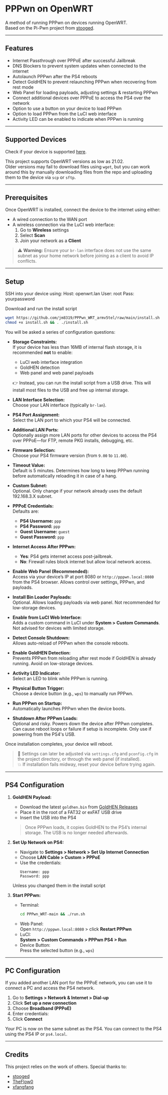# PPPwn on OpenWRT

A method of running PPPwn on devices running OpenWRT.  
Based on the Pi-Pwn project from [stooged](https://github.com/stooged/PI-Pwn).

---

## Features

- Internet Passthrough over PPPoE after successful Jailbreak  
- DNS Blockers to prevent system updates when connected to the internet  
- Autolaunch PPPwn after the PS4 reboots  
- Detect GoldHEN to prevent relaunching PPPwn when recovering from rest mode  
- Web Panel for loading payloads, adjusting settings & restarting PPPwn  
- Connect additional devices over PPPoE to access the PS4 over the network  
- Option to use a button on your device to load PPPwn  
- Option to load PPPwn from the LuCI web interface  
- Activity LED can be enabled to indicate when PPPwn is running  

---

## Supported Devices

Check if your device is supported [here](https://openwrt.org/toh/start).  

This project supports OpenWRT versions as low as 21.02.  
Older versions may fail to download files using `wget`, but you can work around this by manually downloading files from the repo and uploading them to the device via `scp` or `sftp`.

---

## Prerequisites

Once OpenWRT is installed, connect the device to the internet using either:

- A wired connection to the WAN port  
- A wireless connection via the LuCI web interface:
  1. Go to **Wireless** settings
  2. Select **Scan**
  3. Join your network as a **Client**

> ⚠️ **Warning:** Ensure your `br-lan` interface does not use the same subnet as your home network before joining as a client to avoid IP conflicts.

---

## Setup

SSH into your device using:
Host: openwrt.lan 
User: root
Pass: yourpassword

Download and run the install script
```sh
wget https://github.com/jm8319/PPPwn_WRT_armv5tel/raw/main/install.sh
chmod +x install.sh && . ./install.sh
```

You will be asked a series of configuration questions:

- **Storage Constraints:**  
  If your device has less than 16MB of internal flash storage, it is recommended **not** to enable:
  - LuCI web interface integration  
  - GoldHEN detection  
  - Web panel and web panel payloads  

  👉 Instead, you can run the install script from a USB drive. This will install most files to the USB and free up internal storage.

- **LAN Interface Selection:**  
  Choose your LAN interface (typically `br-lan`).

- **PS4 Port Assignment:**  
  Select the LAN port to which your PS4 will be connected.

- **Additional LAN Ports:**  
  Optionally assign more LAN ports for other devices to access the PS4 over PPPoE—for FTP, remote PKG installs, debugging, etc.

- **Firmware Selection:**  
  Choose your PS4 firmware version (from `9.00` to `11.00`).

- **Timeout Value:**  
  Default is 5 minutes. Determines how long to keep PPPwn running before automatically reloading it in case of a hang.

- **Custom Subnet:**  
  Optional. Only change if your network already uses the default 192.168.3.X subnet.

- **PPPoE Credentials:**  
  Defaults are:
  - **PS4 Username:** `ppp`  
  - **PS4 Password:** `ppp`  
  - **Guest Username:** `guest`  
  - **Guest Password:** `ppp`

- **Internet Access After PPPwn:**  
  - **Yes**: PS4 gets internet access post-jailbreak.  
  - **No**: Firewall rules block internet but allow local network access.

- **Enable Web Panel (Recommended):**  
  Access via your device’s IP at port 8080 or `http://pppwn.local:8080` from the PS4 browser. Allows control over settings, PPPwn, and payloads.

- **Install Bin Loader Payloads:**  
  Optional. Allows loading payloads via web panel. Not recommended for low-storage devices.

- **Enable from LuCI Web Interface:**  
  Adds a custom command in LuCI under **System > Custom Commands**. Not advised for devices with limited storage.

- **Detect Console Shutdown:**  
  Allows auto-reload of PPPwn when the console reboots.

- **Enable GoldHEN Detection:**  
  Prevents PPPwn from reloading after rest mode if GoldHEN is already running. Avoid on low-storage devices.

- **Activity LED Indicator:**  
  Select an LED to blink while PPPwn is running.

- **Physical Button Trigger:**  
  Choose a device button (e.g., `wps`) to manually run PPPwn.

- **Run PPPwn on Startup:**  
  Automatically launches PPPwn when the device boots.

- **Shutdown After PPPwn Loads:**  
  Optional and risky. Powers down the device after PPPwn completes. Can cause reboot loops or failure if setup is incomplete. Only use if powering from the PS4's USB.

Once installation completes, your device will reboot.

> 🔧 Settings can later be adjusted via `settings.cfg` and `pconfig.cfg` in the project directory, or through the web panel (if installed).  
> 💥 If installation fails midway, reset your device before trying again.

---

## PS4 Configuration

1. **GoldHEN Payload:**  
   - Download the latest `goldhen.bin` from [GoldHEN Releases](https://github.com/GoldHEN/GoldHEN/releases)  
   - Place it in the root of a FAT32 or exFAT USB drive  
   - Insert the USB into the PS4  

   > Once PPPwn loads, it copies GoldHEN to the PS4’s internal storage. The USB is no longer needed afterwards.

2. **Set Up Network on PS4:**
   - Navigate to **Settings > Network > Set Up Internet Connection**
   - Choose **LAN Cable > Custom > PPPoE**
   - Use the credentials:
     ```
     Username: ppp
     Password: ppp
     ```
    Unless you changed them in the install script
   
4. **Start PPPwn:**
   - Terminal:  
     ```bash
     cd PPPwn_WRT-main && ./run.sh
     ```
   - Web Panel:  
     Open `http://pppwn.local:8080` > click **Restart PPPwn**
   - LuCI:  
     **System > Custom Commands > PPPwn PS4 > Run**
   - Device Button:  
     Press the selected button (e.g., `wps`)

---

## PC Configuration

If you added another LAN port for the PPPoE network, you can use it to connect a PC and access the PS4 network.

1. Go to **Settings > Network & Internet > Dial-up**
2. Click **Set up a new connection**
3. Choose **Broadband (PPPoE)**
4. Enter credentials:
5. Click **Connect**

Your PC is now on the same subnet as the PS4. You can connect to the PS4 using the PS4 IP or `ps4.local`.

---

## Credits

This project relies on the work of others. 
Special thanks to:
- [stooged](https://github.com/stooged/PI-Pwn) 
- [TheFlow0](https://github.com/TheOfficialFloW/PPPwn)  
- [xfangfang](https://github.com/xfangfang/PPPwn_cpp)


